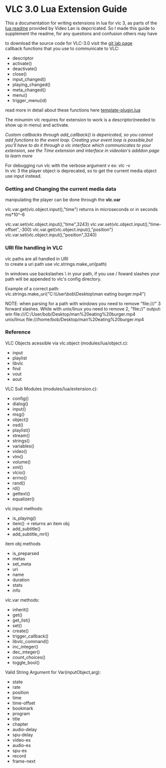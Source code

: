 # VLC 3.0 Lua Extension Guide
This a documentation for writing extensions in lua for vlc 3, as parts of the [lua readme](https://www.videolan.org/developers/vlc/share/lua/README.txt) provided by Video Lan is depcricated. So I made this guide to supplement the readme, for any questions and confusion others may have

to download the source code for VLC-3.0 visit the [git lab page](https://code.videolan.org/videolan/vlc-3.0)  
callback functions that you use to communicate to VLC:
- descriptor
- activate()
- deactivate()
- close()
- input_changed()
- playing_changed()
- meta_changed()
- menu()
- trigger_menu(id)

read more in detail about these functions here [template-plugin.lua](https://github.com/nima64/vlc-lua-extension-template/blob/main/template-plugin.lua)  

The minumim vlc requires for extension to work is a descriptor(needed to show up in menu) and activate.  

*Custom callbacks through add_callback() is depericated, so you cannot add functions to the event loop. Creating your event loop is possible,but you'll have to do it through a vlc interface which communicates to your extension, see the Time extension and interface in videolan's adddon page to learn more*  
  
For debugging run vlc with the verbose argument v ex: vlc -v  
In vlc 3 the player object is deprecated, so to get the current media object use input instead.  

### Getting and Changing the current media data  ###
manipulating the player can be done through the **vlc.var**  

vlc.var.get(vlc.object.input(),"time") returns in microseconds or in seconds ms*10^-6  

vlc.var.set(vlc.object.input(),"time",3243)
vlc.var.set(vlc.object.input(),"time-offset",-300) 
vlc.var.get(vlc.object.input(),"position")
vlc.var.set(vlc.object.input(),"position",3240)  

### URI file handling in VLC ###  
vlc paths are all handled in URI  
to create a uri path use vlc.strings.make_uri(path)  

In windows use backslashes \ in your path, if you use / foward slashes your path will be appended to vlc's config directory.  

Example of a correct path:  
vlc.strings.make_uri("C:\User\bob\Desktop\man eating burger.mp4")   

NOTE: when parsing for a path with windows you need to remove "file:///" 3 forward slashes.
While with unix/linux you need to remove 2, "file://"
output: win file:///C:/User/bob/Desktop/man%20eating%20burger.mp4  
unix/linux file:///home/bob/Desktop/man%20eating%20burger.mp4  


### Reference ###
VLC Objects acessible via vlc.object (modules/lua/object.c):
- input
- playlist
- libvlc
- find
- vout
- aout  

VLC Sub Modules (modules/lua/extension.c):
- config()
- dialog()
- input()
- msg()
- object()
- osd()
- playlist()
- stream()
- strings()
- variables()
- video()
- vlm()
- volume()
- xml()
- vlcio()
- errno()
- rand()
- rd()
- gettext()
- equalizer()

vlc.input methods:
- is_playing()
- item() -> returns an item obj
- add_subtitle()
- add_subtitle_mrl()

item obj methods
- is_preparsed
- metas
- set_meta
- uri
- name
- duration
- stats
- info

vlc.var methods:
- inherit()
- get()
- get_list()
- set()
- create()
- trigger_callback()
- libvlc_command()
- inc_integer()
- dec_integer()
- count_choices()
- toggle_bool()

Valid String Argument for Var(inputObject,arg):
- state
- rate
- position
- time
- time-offset
- bookmark
- program
- title
- chapter
- audio-delay
- spu-delay
- video-es
- audio-es
- spu-es
- record
- frame-next





